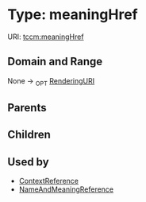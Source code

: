 
# Type: meaningHref




URI: [tccm:meaningHref](https://hotecosystem.org/tccm/meaningHref)


## Domain and Range

None ->  <sub>OPT</sub> [RenderingURI](types/RenderingURI.md)

## Parents


## Children


## Used by

 * [ContextReference](ContextReference.md)
 * [NameAndMeaningReference](NameAndMeaningReference.md)
